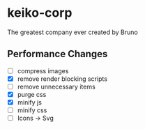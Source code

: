 # keiko-corp

The greatest company ever created by Bruno

## Performance Changes

- [ ] compress images
- [x] remove render blocking scripts
- [ ] remove unnecessary items
- [x] purge css
- [x] minify js
- [ ] minify css
- [ ] Icons -> Svg
